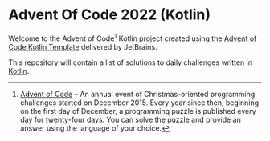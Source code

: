 # Advent Of Code 2022 (Kotlin)

Welcome to the Advent of Code[^aoc] Kotlin project created using the [Advent of Code Kotlin Template][template] delivered by JetBrains.

This repository will contain a list of solutions to daily challenges written in [Kotlin][kotlin].


[^aoc]:
    [Advent of Code][aoc] – An annual event of Christmas-oriented programming challenges started on December 2015.
    Every year since then, beginning on the first day of December, a programming puzzle is published every day for twenty-four days.
    You can solve the puzzle and provide an answer using the language of your choice.

[aoc]: https://adventofcode.com
[kotlin]: https://kotlinlang.org
[template]: https://github.com/kotlin-hands-on/advent-of-code-kotlin-template

